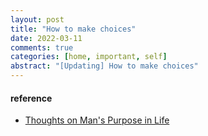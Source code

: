 ```yaml
---
layout: post
title: "How to make choices"
date: 2022-03-11 
comments: true
categories: [home, important, self]
abstract: "[Updating] How to make choices"
---
```




#### reference
* [Thoughts on Man's Purpose in Life](https://govleaders.org/rickover-purpose.htm)